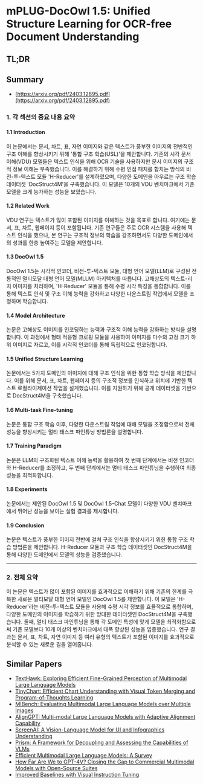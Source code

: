 # mPLUG-DocOwl 1.5: Unified Structure Learning for OCR-free Document Understanding
## TL;DR
## Summary
- [https://arxiv.org/pdf/2403.12895.pdf](https://arxiv.org/pdf/2403.12895.pdf)

### 1. 각 섹션의 중요 내용 요약

#### 1.1 Introduction
이 논문에서는 문서, 차트, 표, 자연 이미지와 같은 텍스트가 풍부한 이미지의 전반적인 구조 이해를 향상시키기 위해 '통합 구조 학습(USL)'을 제안합니다. 기존의 시각 문서 이해(VDU) 모델들은 텍스트 인식을 위해 OCR 기술을 사용하지만 문서 이미지의 구조적 정보 이해는 부족했습니다. 이를 해결하기 위해 수평 인접 패치를 합치는 방식의 비전-투-텍스트 모듈 'H-Reducer'를 설계하였으며, 다양한 도메인을 아우르는 구조 학습 데이터셋 'DocStruct4M'을 구축했습니다. 이 모델은 10개의 VDU 벤치마크에서 기존 모델을 크게 능가하는 성능을 보였습니다.

#### 1.2 Related Work
VDU 연구는 텍스트가 많이 포함된 이미지를 이해하는 것을 목표로 합니다. 여기에는 문서, 표, 차트, 웹페이지 등이 포함됩니다. 기존 연구들은 주로 OCR 시스템을 사용해 텍스트 인식을 했으나, 본 연구는 구조적 정보의 학습을 강조하면서도 다양한 도메인에서의 성과를 한층 높여주는 모델을 제안합니다.

#### 1.3 DocOwl 1.5
DocOwl 1.5는 시각적 인코더, 비전-투-텍스트 모듈, 대형 언어 모델(LLM)로 구성된 전통적인 멀티모달 대형 언어 모델(MLLM) 아키텍처를 따릅니다. 고해상도의 텍스트-리치 이미지를 처리하며, 'H-Reducer' 모듈을 통해 수평 시각 특징을 통합합니다. 이를 통해 텍스트 인식 및 구조 이해 능력을 강화하고 다양한 다운스트림 작업에서 모델을 조정하며 학습합니다.

#### 1.4 Model Architecture
논문은 고해상도 이미지를 인코딩하는 능력과 구조적 이해 능력을 강화하는 방식을 설명합니다. 이 과정에서 형태 적응형 크로핑 모듈을 사용하여 이미지를 다수의 고정 크기 하위 이미지로 자르고, 이를 시각적 인코더를 통해 독립적으로 인코딩합니다.

#### 1.5 Unified Structure Learning
논문에서는 5가지 도메인의 이미지에 대해 구조 인식을 위한 통합 학습 방식을 제안합니다. 이를 위해 문서, 표, 차트, 웹페이지 등의 구조적 정보를 인식하고 위치에 기반한 텍스트 로컬라이제이션 작업을 설계했습니다. 이를 지원하기 위해 공개 데이터셋을 기반으로 DocStruct4M을 구축했습니다.

#### 1.6 Multi-task Fine-tuning
논문은 통합 구조 학습 이후, 다양한 다운스트림 작업에 대해 모델을 조정함으로써 전체 성능을 향상시키는 멀티 태스크 파인튜닝 방법론을 설명합니다.

#### 1.7 Training Paradigm
논문은 LLM의 구조화된 텍스트 이해 능력을 활용하여 첫 번째 단계에서는 비전 인코더와 H-Reducer를 조정하고, 두 번째 단계에서는 멀티 태스크 파인튜닝을 수행하여 최종 성능을 최적화합니다.

#### 1.8 Experiments
논문에서는 제안된 DocOwl 1.5 및 DocOwl 1.5-Chat 모델이 다양한 VDU 벤치마크에서 뛰어난 성능을 보이는 실험 결과를 제시합니다.

#### 1.9 Conclusion
논문은 텍스트가 풍부한 이미지 전반에 걸쳐 구조 인식을 향상시키기 위한 통합 구조 학습 방법론을 제안합니다. H-Reducer 모듈과 구조 학습 데이터셋인 DocStruct4M을 통해 다양한 도메인에서 모델의 성능을 검증했습니다.

---

### 2. 전체 요약
이 논문은 텍스트가 많이 포함된 이미지를 효과적으로 이해하기 위해 기존의 한계를 극복한 새로운 멀티모달 대형 언어 모델인 DocOwl 1.5를 제안합니다. 이 모델은 'H-Reducer'라는 비전-투-텍스트 모듈을 사용해 수평 시각 정보를 효율적으로 통합하며, 다양한 도메인의 이미지를 학습하기 위한 방대한 데이터셋인 DocStruct4M을 구축했습니다. 둘째, 멀티 태스크 파인튜닝을 통해 각 도메인 특성에 맞게 모델을 최적화함으로써 기존 모델보다 10개 이상의 벤치마크에서 대폭 향상된 성능을 입증했습니다. 연구 결과는 문서, 표, 차트, 자연 이미지 등 여러 유형의 텍스트가 포함된 이미지를 효과적으로 분석할 수 있는 새로운 길을 열어줍니다.

## Similar Papers
- [TextHawk: Exploring Efficient Fine-Grained Perception of Multimodal Large Language Models](2404.09204.md)
- [TinyChart: Efficient Chart Understanding with Visual Token Merging and Program-of-Thoughts Learning](2404.16635.md)
- [MIBench: Evaluating Multimodal Large Language Models over Multiple Images](2407.15272.md)
- [AlignGPT: Multi-modal Large Language Models with Adaptive Alignment Capability](2405.14129.md)
- [ScreenAI: A Vision-Language Model for UI and Infographics Understanding](2402.04615.md)
- [Prism: A Framework for Decoupling and Assessing the Capabilities of VLMs](2406.14544.md)
- [Efficient Multimodal Large Language Models: A Survey](2405.10739.md)
- [How Far Are We to GPT-4V? Closing the Gap to Commercial Multimodal Models with Open-Source Suites](2404.16821.md)
- [Improved Baselines with Visual Instruction Tuning](2310.03744.md)
